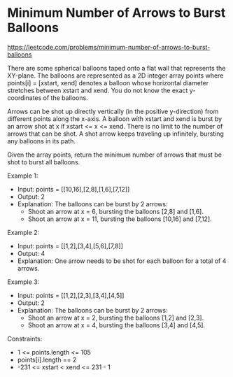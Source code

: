 # Minimum Number of Arrows to Burst Balloons
https://leetcode.com/problems/minimum-number-of-arrows-to-burst-balloons

There are some spherical balloons taped onto a flat wall that represents the XY-plane. The balloons are represented as a 2D integer array points where points[i] = [xstart, xend] denotes a balloon whose horizontal diameter stretches between xstart and xend. You do not know the exact y-coordinates of the balloons.

Arrows can be shot up directly vertically (in the positive y-direction) from different points along the x-axis. A balloon with xstart and xend is burst by an arrow shot at x if xstart <= x <= xend. There is no limit to the number of arrows that can be shot. A shot arrow keeps traveling up infinitely, bursting any balloons in its path.

Given the array points, return the minimum number of arrows that must be shot to burst all balloons.

 

Example 1:
* Input: points = [[10,16],[2,8],[1,6],[7,12]]
* Output: 2
* Explanation: The balloons can be burst by 2 arrows:
    * Shoot an arrow at x = 6, bursting the balloons [2,8] and [1,6].
    * Shoot an arrow at x = 11, bursting the balloons [10,16] and [7,12].

Example 2:
* Input: points = [[1,2],[3,4],[5,6],[7,8]]
* Output: 4
* Explanation: One arrow needs to be shot for each balloon for a total of 4 arrows.

Example 3:
* Input: points = [[1,2],[2,3],[3,4],[4,5]]
* Output: 2
* Explanation: The balloons can be burst by 2 arrows:
    * Shoot an arrow at x = 2, bursting the balloons [1,2] and [2,3].
    * Shoot an arrow at x = 4, bursting the balloons [3,4] and [4,5].

Constraints:
* 1 <= points.length <= 105
* points[i].length == 2
* -231 <= xstart < xend <= 231 - 1
